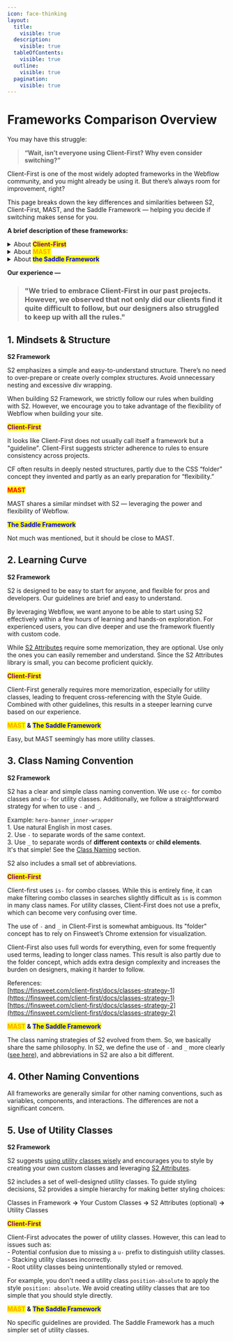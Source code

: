 ```yaml
---
icon: face-thinking
layout:
  title:
    visible: true
  description:
    visible: true
  tableOfContents:
    visible: true
  outline:
    visible: true
  pagination:
    visible: true
---
```


# Frameworks Comparison Overview

You may have this struggle:

> **“Wait, isn’t everyone using Client-First? Why even consider switching?”**

Client-First is one of the most widely adopted frameworks in the Webflow community, and you might already be using it. But there’s always room for improvement, right?

This page breaks down the key differences and similarities between S2, Client-First, MAST, and the Saddle Framework — helping you decide if switching makes sense for you.



**A brief description of these frameworks:**

<details>

<summary>About <mark style="color:purple;"><strong>Client-First</strong></mark></summary>

Client-First is an excellent guideline or framework developed by Finsweet, one of the earliest designed for Webflow design and development. \
It provides a set of guidelines and strategies focused on class naming and structure, inspired by Bootstrap and methodologies like BEM (Block, Element, Modifier), but tailored for Webflow’s visual and modular nature.\
Client-First is an excellent and comprehensive set of strategies. It is one of the best frameworks available. It inspires best practices in web development and promotes a systematic approach to building responsive and accessible sites. The [Semantic HTML tags](https://finsweet.com/client-first/docs/semantic-html-tags) and [Accessibility](https://finsweet.com/client-first/docs/accessibility) sections in the Client-First documentation are particularly noteworthy. We highly recommend reading these sections.

</details>

<details>

<summary>About <mark style="color:orange;"><strong>MAST</strong></mark></summary>

Mast is a lightweight, developer-first CSS framework for Webflow. It uses tried and true front-end development methodologies from inside and outside of the Webflow community.

</details>

<details>

<summary>About <mark style="color:blue;"><strong>the Saddle Framework</strong></mark></summary>

The Saddle Framework is a Developer-First, Client-Focused Webflow framework. The objective was to maximize reusability and utility, enabling any editor to enhance functionality effortlessly by incorporating a component or attribute to a page or element.

</details>



**Our experience —**

> ### "We tried to embrace Client-First in our past projects. However, we observed that not only did our clients find it quite difficult to follow, but our designers also struggled to keep up with all the rules."



## 1. Mindsets & Structure

**S2 Framework**

S2 emphasizes a simple and easy-to-understand structure. There’s no need to over-prepare or create overly complex structures. Avoid unnecessary nesting and excessive div wrapping.

When building S2 Framework, we strictly follow our rules when building with S2. However, we encourage you to take advantage of the flexibility of Webflow when building your site.

<mark style="color:purple;">**Client-First**</mark>

It looks like Client-First does not usually call itself a framework but a "guideline". Client-First suggests stricter adherence to rules to ensure consistency across projects.

CF often results in deeply nested structures, partly due to the CSS “folder” concept they invented and partly as an early preparation for “flexibility.”

<mark style="color:red;">**MAST**</mark>

MAST shares a similar mindset with S2 — leveraging the power and flexibility of Webflow.

<mark style="color:blue;">**The Saddle Framework**</mark>

Not much was mentioned, but it should be close to MAST.



## 2. Learning Curve

**S2 Framework**

S2 is designed to be easy to start for anyone, and flexible for pros and developers. Our guidelines are brief and easy to understand.

By leveraging Webflow, we want anyone to be able to start using S2 effectively within a few hours of learning and hands-on exploration. For experienced users, you can dive deeper and use the framework fluently with custom code.

While [S2 Attributes](../../guide-and-documentation/s2-attributes.md) require some memorization, they are optional. Use only the ones you can easily remember and understand. Since the S2 Attributes library is small, you can become proficient quickly.

<mark style="color:purple;">**Client-First**</mark>

Client-First generally requires more memorization, especially for utility classes, leading to frequent cross-referencing with the Style Guide. Combined with other guidelines, this results in a steeper learning curve based on our experience.

<mark style="color:orange;">**MAST**</mark>**&#x20;&&#x20;**<mark style="color:blue;">**The Saddle Framework**</mark>

Easy, but MAST seemingly has more utility classes.



## 3. Class Naming Convention

**S2 Framework**

S2 has a clear and simple class naming convention. We use `cc-` for combo classes and `u-` for utility classes. Additionally, we follow a straightforward strategy for when to use `-` and `_`.

Example: `hero-banner_inner-wrapper`\
1\. Use natural English in most cases.\
2\. Use `-` to separate words of the same context.\
3\. Use `_` to separate words of **different contexts** or **child elements**.\
It's that simple! See the [Class Naming](../../guide-and-documentation/naming-strategies/class-naming.md) section.

S2 also includes a small set of abbreviations.

<mark style="color:purple;">**Client-First**</mark>

Client-first uses `is-` for combo classes. While this is entirely fine, it can make filtering combo classes in searches slightly difficult as `is` is common in many class names. For utility classes, Client-First does not use a prefix, which can become very confusing over time.

The use of `-` and `_` in Client-First is somewhat ambiguous. Its "folder" concept has to rely on Finsweet’s Chrome extension for visualization.

Client-First also uses full words for everything, even for some frequently used terms, leading to longer class names. This result is also partly due to the folder concept, which adds extra design complexity and increases the burden on designers, making it harder to follow.

References:\
[https://finsweet.com/client-first/docs/classes-strategy-1](https://finsweet.com/client-first/docs/classes-strategy-1) \
[https://finsweet.com/client-first/docs/classes-strategy-2](https://finsweet.com/client-first/docs/classes-strategy-2)

<mark style="color:orange;">**MAST**</mark>**&#x20;&&#x20;**<mark style="color:blue;">**The Saddle Framework**</mark>

The class naming strategies of S2 evolved from them. So, we basically share the same philosophy. In S2, we define the use of `-` and `_` more clearly ([see here](../../guide-and-documentation/naming-strategies/class-naming.md#id-02.-dash-or-underscore)), and abbreviations in S2 are also a bit different.



## 4. Other Naming Conventions

All frameworks are generally similar for other naming conventions, such as variables, components, and interactions. The differences are not a significant concern.



## 5. Use of Utility Classes

**S2 Framework**

S2 suggests [using utility classes wisely](../../guide-and-documentation/basic-concepts/use-utility-classes-wisely.md) and encourages you to style by creating your own custom classes and leveraging [S2 Attributes](../../guide-and-documentation/s2-attributes.md).

S2 includes a set of well-designed utility classes. To guide styling decisions, S2 provides a simple hierarchy for making better styling choices:

Classes in Framework **→** Your Custom Classes **→** S2 Attributes (optional) **→** Utility Classes

<mark style="color:purple;">**Client-First**</mark>

Client-First advocates the power of utility classes. However, this can lead to issues such as:\
\- Potential confusion due to missing a `u-` prefix to distinguish utility classes.\
\- Stacking utility classes incorrectly.\
\- Root utility classes being unintentionally styled or removed.

For example, you don't need a utility class `position-absolute` to apply the style `position: absolute`. We avoid creating utility classes that are too simple that you should style directly.

<mark style="color:orange;">**MAST**</mark>**&#x20;&&#x20;**<mark style="color:blue;">**The Saddle Framework**</mark>

No specific guidelines are provided. The Saddle Framework has a much simpler set of utility classes.



